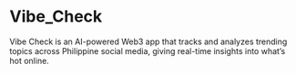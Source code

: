# Vibe_Check
Vibe Check is an AI-powered Web3 app that tracks and analyzes trending topics across Philippine social media, giving real-time insights into what’s hot online.
